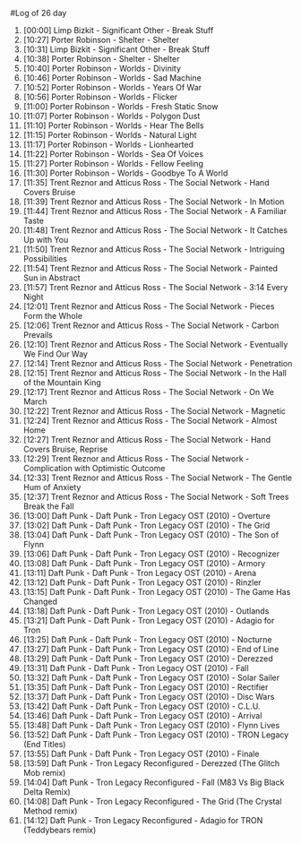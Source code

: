 #Log of 26 day

1. [00:00] Limp Bizkit - Significant Other - Break Stuff
1. [10:27] Porter Robinson - Shelter - Shelter
1. [10:31] Limp Bizkit - Significant Other - Break Stuff
1. [10:38] Porter Robinson - Shelter - Shelter
1. [10:40] Porter Robinson - Worlds - Divinity
1. [10:46] Porter Robinson - Worlds - Sad Machine
1. [10:52] Porter Robinson - Worlds - Years Of War
1. [10:56] Porter Robinson - Worlds - Flicker
1. [11:00] Porter Robinson - Worlds - Fresh Static Snow
1. [11:07] Porter Robinson - Worlds - Polygon Dust
1. [11:10] Porter Robinson - Worlds - Hear The Bells
1. [11:15] Porter Robinson - Worlds - Natural Light
1. [11:17] Porter Robinson - Worlds - Lionhearted
1. [11:22] Porter Robinson - Worlds - Sea Of Voices
1. [11:27] Porter Robinson - Worlds - Fellow Feeling
1. [11:30] Porter Robinson - Worlds - Goodbye To A World
1. [11:35] Trent Reznor and Atticus Ross - The Social Network - Hand Covers Bruise
1. [11:39] Trent Reznor and Atticus Ross - The Social Network - In Motion
1. [11:44] Trent Reznor and Atticus Ross - The Social Network - A Familiar Taste
1. [11:48] Trent Reznor and Atticus Ross - The Social Network - It Catches Up with You
1. [11:50] Trent Reznor and Atticus Ross - The Social Network - Intriguing Possibilities
1. [11:54] Trent Reznor and Atticus Ross - The Social Network - Painted Sun in Abstract
1. [11:57] Trent Reznor and Atticus Ross - The Social Network - 3:14 Every Night
1. [12:01] Trent Reznor and Atticus Ross - The Social Network - Pieces Form the Whole
1. [12:06] Trent Reznor and Atticus Ross - The Social Network - Carbon Prevails
1. [12:10] Trent Reznor and Atticus Ross - The Social Network - Eventually We Find Our Way
1. [12:14] Trent Reznor and Atticus Ross - The Social Network - Penetration
1. [12:15] Trent Reznor and Atticus Ross - The Social Network - In the Hall of the Mountain King
1. [12:17] Trent Reznor and Atticus Ross - The Social Network - On We March
1. [12:22] Trent Reznor and Atticus Ross - The Social Network - Magnetic
1. [12:24] Trent Reznor and Atticus Ross - The Social Network - Almost Home
1. [12:27] Trent Reznor and Atticus Ross - The Social Network - Hand Covers Bruise, Reprise
1. [12:29] Trent Reznor and Atticus Ross - The Social Network - Complication with Optimistic Outcome
1. [12:33] Trent Reznor and Atticus Ross - The Social Network - The Gentle Hum of Anxiety
1. [12:37] Trent Reznor and Atticus Ross - The Social Network - Soft Trees Break the Fall
1. [13:00] Daft Punk - Daft Punk - Tron Legacy OST (2010) - Overture
1. [13:02] Daft Punk - Daft Punk - Tron Legacy OST (2010) - The Grid
1. [13:04] Daft Punk - Daft Punk - Tron Legacy OST (2010) - The Son of Flynn
1. [13:06] Daft Punk - Daft Punk - Tron Legacy OST (2010) - Recognizer
1. [13:08] Daft Punk - Daft Punk - Tron Legacy OST (2010) - Armory
1. [13:11] Daft Punk - Daft Punk - Tron Legacy OST (2010) - Arena
1. [13:12] Daft Punk - Daft Punk - Tron Legacy OST (2010) - Rinzler
1. [13:15] Daft Punk - Daft Punk - Tron Legacy OST (2010) - The Game Has Changed
1. [13:18] Daft Punk - Daft Punk - Tron Legacy OST (2010) - Outlands
1. [13:21] Daft Punk - Daft Punk - Tron Legacy OST (2010) - Adagio for Tron
1. [13:25] Daft Punk - Daft Punk - Tron Legacy OST (2010) - Nocturne
1. [13:27] Daft Punk - Daft Punk - Tron Legacy OST (2010) - End of Line
1. [13:29] Daft Punk - Daft Punk - Tron Legacy OST (2010) - Derezzed
1. [13:31] Daft Punk - Daft Punk - Tron Legacy OST (2010) - Fall
1. [13:32] Daft Punk - Daft Punk - Tron Legacy OST (2010) - Solar Sailer
1. [13:35] Daft Punk - Daft Punk - Tron Legacy OST (2010) - Rectifier
1. [13:37] Daft Punk - Daft Punk - Tron Legacy OST (2010) - Disc Wars
1. [13:42] Daft Punk - Daft Punk - Tron Legacy OST (2010) - C.L.U.
1. [13:46] Daft Punk - Daft Punk - Tron Legacy OST (2010) - Arrival
1. [13:48] Daft Punk - Daft Punk - Tron Legacy OST (2010) - Flynn Lives
1. [13:52] Daft Punk - Daft Punk - Tron Legacy OST (2010) - TRON Legacy (End Titles)
1. [13:55] Daft Punk - Daft Punk - Tron Legacy OST (2010) - Finale
1. [13:59] Daft Punk - Tron Legacy Reconfigured - Derezzed (The Glitch Mob remix)
1. [14:04] Daft Punk - Tron Legacy Reconfigured - Fall (M83 Vs Big Black Delta Remix)
1. [14:08] Daft Punk - Tron Legacy Reconfigured - The Grid (The Crystal Method remix)
1. [14:12] Daft Punk - Tron Legacy Reconfigured - Adagio for TRON (Teddybears remix)
